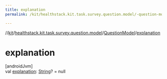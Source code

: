 ```yaml
---
title: explanation
permalink: /kit/healthstack.kit.task.survey.question.model/-question-model/explanation.html

---
```

//[kit](/kit.html)/[healthstack.kit.task.survey.question.model](../index.html)/[QuestionModel](index.html)/[explanation](explanation.html)



# explanation



[androidJvm]\
val [explanation](explanation.html): [String](https://kotlinlang.org/api/latest/jvm/stdlib/kotlin/-string/index.html)? = null




